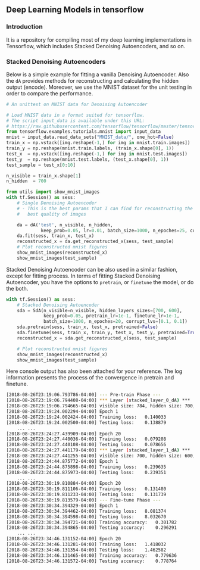 Deep Learning Models in tensorflow
---

### Introduction
It is a repository for compiling most of my deep learning implementations in Tensorflow, which includes Stacked Denoising Autoencoders, and so on.

### Stacked Denoising Autoencoders
Below is a simple example for fitting a vanilla Denoising Autoencoder. Also the `dA` provides methods for reconstructing and calculating the hidden output (encode). Moreover, we use the MNIST dataset for the unit testing in order to compare the performance.
```python
# An unittest on MNIST data for Denoising Autoencoder

# Load MNIST data in a format suited for tensorflow.
# The script input_data is available under this URL:
# https://raw.githubusercontent.com/tensorflow/tensorflow/master/tensorflow/examples/tutorials/mnist/input_data.py
from tensorflow.examples.tutorials.mnist import input_data
mnist = input_data.read_data_sets("MNIST_data/", one_hot=False)
train_x = np.vstack([img.reshape(-1,) for img in mnist.train.images])
train_y = np.reshape(mnist.train.labels, (train_x.shape[0], 1))
test_x  = np.vstack([img.reshape(-1,) for img in mnist.test.images])
test_y  = np.reshape(mnist.test.labels, (test_x.shape[0], 1))
test_sample = test_x[0:10]

n_visible = train_x.shape[1]
n_hidden  = 700

from utils import show_mnist_images
with tf.Session() as sess:
    # Single Denoising Autoencoder
    # - This is the best params that I can find for reconstructing the
    #   best quality of images

    da = dA('test', n_visible, n_hidden,
             keep_prob=0.05, lr=0.01, batch_size=1000, n_epoches=25, corrupt_lv=0.1)
    da.fit(sess, train_x, test_x)
    reconstructed_x = da.get_reconstructed_x(sess, test_sample)
    # Plot reconstructed mnist figures
    show_mnist_images(reconstructed_x)
    show_mnist_images(test_sample)
```
Stacked Denoising Autoencoder can be also used in a similar fashion, except for fitting process. In terms of fitting Stacked Denoising Autoencoder, you have the options to `pretrain`, or `finetune` the model, or do the both.
```python
with tf.Session() as sess:
    # Stacked Denoising Autoencoder
    sda = SdA(n_visible=n_visible, hidden_layers_sizes=[700, 600],
              keep_prob=0.05, pretrain_lr=1e-1, finetune_lr=1e-1,
              batch_size=1000, n_epoches=20, corrupt_lvs=[0.1, 0.1])
    sda.pretrain(sess, train_x, test_x, pretrained=False)
    sda.finetune(sess, train_x, train_y, test_x, test_y, pretrained=True)
    reconstructed_x = sda.get_reconstructed_x(sess, test_sample)

    # Plot reconstructed mnist figures
    show_mnist_images(reconstructed_x)
    show_mnist_images(test_sample)
```
Here console output has also been attached for your reference. The log information presents the process of the convergence in pretrain and finetune.
```bash
[2018-08-26T23:19:06.793786-04:00] --- Pre-train Phase ---
[2018-08-26T23:19:06.794408-04:00] *** Layer (stacked_layer_0_dA) ***
[2018-08-26T23:19:06.794665-04:00] visible size: 784, hidden size: 700, corruption level: 0.100000
[2018-08-26T23:19:24.002294-04:00] Epoch 1
[2018-08-26T23:19:24.002424-04:00] Training loss:	0.140033
[2018-08-26T23:19:24.002500-04:00] Testing loss:	0.138879
    ... ...
[2018-08-26T23:24:27.439909-04:00] Epoch 20
[2018-08-26T23:24:27.440036-04:00] Training loss:	0.079208
[2018-08-26T23:24:27.440108-04:00] Testing loss:	0.078656
[2018-08-26T23:24:27.441179-04:00] *** Layer (stacked_layer_1_dA) ***
[2018-08-26T23:24:27.441255-04:00] visible size: 700, hidden size: 600, corruption level: 0.100000
[2018-08-26T23:24:44.875772-04:00] Epoch 1
[2018-08-26T23:24:44.875898-04:00] Training loss:	0.239635
[2018-08-26T23:24:44.875973-04:00] Testing loss:	0.239351
    ... ...
[2018-08-26T23:30:19.810884-04:00] Epoch 20
[2018-08-26T23:30:19.811106-04:00] Training loss:	0.131480
[2018-08-26T23:30:19.811233-04:00] Testing loss:	0.131739
[2018-08-26T23:30:19.813579-04:00] --- Fine-tune Phase ---
[2018-08-26T23:30:34.394329-04:00] Epoch 1
[2018-08-26T23:30:34.394462-04:00] Training loss:	8.081374
[2018-08-26T23:30:34.394598-04:00] Testing loss:	8.032670
[2018-08-26T23:30:34.394721-04:00] Training accuracy:	0.301782
[2018-08-26T23:30:34.394865-04:00] Testing accuracy:	0.296291
    ... ...
[2018-08-26T23:34:46.131152-04:00] Epoch 20
[2018-08-26T23:34:46.131281-04:00] Training loss:	1.418032
[2018-08-26T23:34:46.131354-04:00] Testing loss:	1.462582
[2018-08-26T23:34:46.131465-04:00] Training accuracy:	0.779636
[2018-08-26T23:34:46.131572-04:00] Testing accuracy:	0.778764
```
